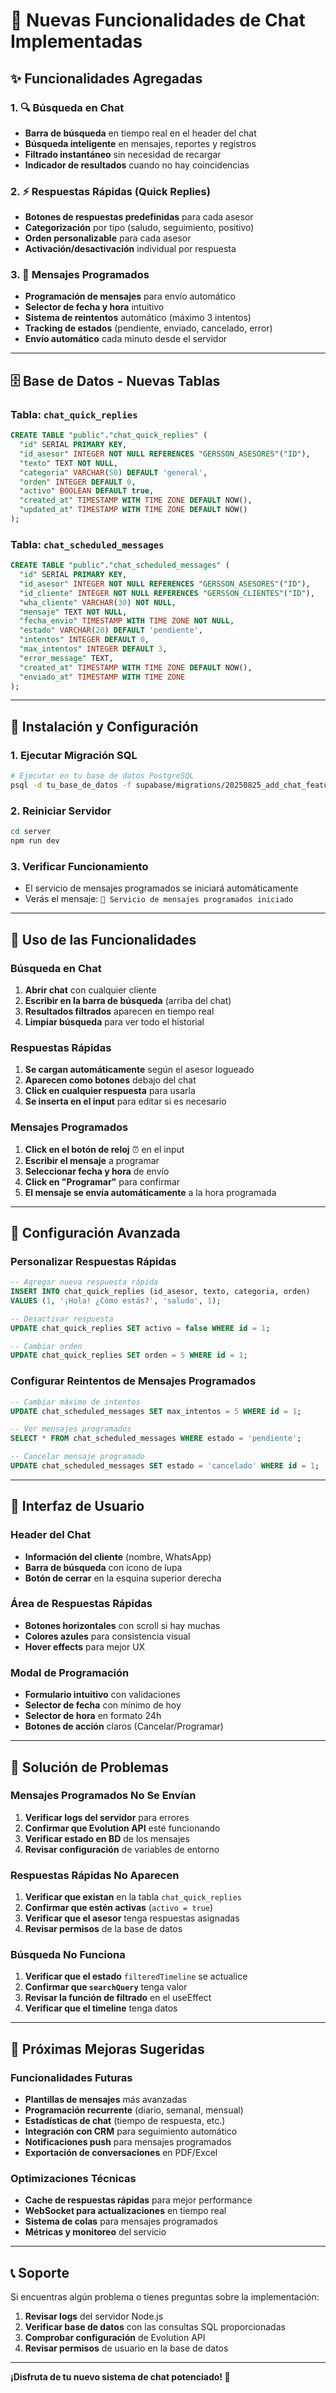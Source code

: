 # 🚀 Nuevas Funcionalidades de Chat Implementadas

## ✨ **Funcionalidades Agregadas**

### 1. 🔍 **Búsqueda en Chat**
- **Barra de búsqueda** en tiempo real en el header del chat
- **Búsqueda inteligente** en mensajes, reportes y registros
- **Filtrado instantáneo** sin necesidad de recargar
- **Indicador de resultados** cuando no hay coincidencias

### 2. ⚡ **Respuestas Rápidas (Quick Replies)**
- **Botones de respuestas predefinidas** para cada asesor
- **Categorización** por tipo (saludo, seguimiento, positivo)
- **Orden personalizable** para cada asesor
- **Activación/desactivación** individual por respuesta

### 3. 📅 **Mensajes Programados**
- **Programación de mensajes** para envío automático
- **Selector de fecha y hora** intuitivo
- **Sistema de reintentos** automático (máximo 3 intentos)
- **Tracking de estados** (pendiente, enviado, cancelado, error)
- **Envío automático** cada minuto desde el servidor

---

## 🗄️ **Base de Datos - Nuevas Tablas**

### **Tabla: `chat_quick_replies`**
```sql
CREATE TABLE "public"."chat_quick_replies" (
  "id" SERIAL PRIMARY KEY,
  "id_asesor" INTEGER NOT NULL REFERENCES "GERSSON_ASESORES"("ID"),
  "texto" TEXT NOT NULL,
  "categoria" VARCHAR(50) DEFAULT 'general',
  "orden" INTEGER DEFAULT 0,
  "activo" BOOLEAN DEFAULT true,
  "created_at" TIMESTAMP WITH TIME ZONE DEFAULT NOW(),
  "updated_at" TIMESTAMP WITH TIME ZONE DEFAULT NOW()
);
```

### **Tabla: `chat_scheduled_messages`**
```sql
CREATE TABLE "public"."chat_scheduled_messages" (
  "id" SERIAL PRIMARY KEY,
  "id_asesor" INTEGER NOT NULL REFERENCES "GERSSON_ASESORES"("ID"),
  "id_cliente" INTEGER NOT NULL REFERENCES "GERSSON_CLIENTES"("ID"),
  "wha_cliente" VARCHAR(30) NOT NULL,
  "mensaje" TEXT NOT NULL,
  "fecha_envio" TIMESTAMP WITH TIME ZONE NOT NULL,
  "estado" VARCHAR(20) DEFAULT 'pendiente',
  "intentos" INTEGER DEFAULT 0,
  "max_intentos" INTEGER DEFAULT 3,
  "error_message" TEXT,
  "created_at" TIMESTAMP WITH TIME ZONE DEFAULT NOW(),
  "enviado_at" TIMESTAMP WITH TIME ZONE
);
```

---

## 🚀 **Instalación y Configuración**

### **1. Ejecutar Migración SQL**
```bash
# Ejecutar en tu base de datos PostgreSQL
psql -d tu_base_de_datos -f supabase/migrations/20250825_add_chat_features.sql
```

### **2. Reiniciar Servidor**
```bash
cd server
npm run dev
```

### **3. Verificar Funcionamiento**
- El servicio de mensajes programados se iniciará automáticamente
- Verás el mensaje: `📅 Servicio de mensajes programados iniciado`

---

## 🎯 **Uso de las Funcionalidades**

### **Búsqueda en Chat**
1. **Abrir chat** con cualquier cliente
2. **Escribir en la barra de búsqueda** (arriba del chat)
3. **Resultados filtrados** aparecen en tiempo real
4. **Limpiar búsqueda** para ver todo el historial

### **Respuestas Rápidas**
1. **Se cargan automáticamente** según el asesor logueado
2. **Aparecen como botones** debajo del chat
3. **Click en cualquier respuesta** para usarla
4. **Se inserta en el input** para editar si es necesario

### **Mensajes Programados**
1. **Click en el botón de reloj** ⏰ en el input
2. **Escribir el mensaje** a programar
3. **Seleccionar fecha y hora** de envío
4. **Click en "Programar"** para confirmar
5. **El mensaje se envía automáticamente** a la hora programada

---

## 🔧 **Configuración Avanzada**

### **Personalizar Respuestas Rápidas**
```sql
-- Agregar nueva respuesta rápida
INSERT INTO chat_quick_replies (id_asesor, texto, categoria, orden) 
VALUES (1, '¡Hola! ¿Cómo estás?', 'saludo', 1);

-- Desactivar respuesta
UPDATE chat_quick_replies SET activo = false WHERE id = 1;

-- Cambiar orden
UPDATE chat_quick_replies SET orden = 5 WHERE id = 1;
```

### **Configurar Reintentos de Mensajes Programados**
```sql
-- Cambiar máximo de intentos
UPDATE chat_scheduled_messages SET max_intentos = 5 WHERE id = 1;

-- Ver mensajes programados
SELECT * FROM chat_scheduled_messages WHERE estado = 'pendiente';

-- Cancelar mensaje programado
UPDATE chat_scheduled_messages SET estado = 'cancelado' WHERE id = 1;
```

---

## 📱 **Interfaz de Usuario**

### **Header del Chat**
- **Información del cliente** (nombre, WhatsApp)
- **Barra de búsqueda** con icono de lupa
- **Botón de cerrar** en la esquina superior derecha

### **Área de Respuestas Rápidas**
- **Botones horizontales** con scroll si hay muchas
- **Colores azules** para consistencia visual
- **Hover effects** para mejor UX

### **Modal de Programación**
- **Formulario intuitivo** con validaciones
- **Selector de fecha** con mínimo de hoy
- **Selector de hora** en formato 24h
- **Botones de acción** claros (Cancelar/Programar)

---

## 🚨 **Solución de Problemas**

### **Mensajes Programados No Se Envían**
1. **Verificar logs del servidor** para errores
2. **Confirmar que Evolution API** esté funcionando
3. **Verificar estado en BD** de los mensajes
4. **Revisar configuración** de variables de entorno

### **Respuestas Rápidas No Aparecen**
1. **Verificar que existan** en la tabla `chat_quick_replies`
2. **Confirmar que estén activas** (`activo = true`)
3. **Verificar que el asesor** tenga respuestas asignadas
4. **Revisar permisos** de la base de datos

### **Búsqueda No Funciona**
1. **Verificar que el estado** `filteredTimeline` se actualice
2. **Confirmar que `searchQuery`** tenga valor
3. **Revisar la función de filtrado** en el useEffect
4. **Verificar que el timeline** tenga datos

---

## 🔮 **Próximas Mejoras Sugeridas**

### **Funcionalidades Futuras**
- **Plantillas de mensajes** más avanzadas
- **Programación recurrente** (diario, semanal, mensual)
- **Estadísticas de chat** (tiempo de respuesta, etc.)
- **Integración con CRM** para seguimiento automático
- **Notificaciones push** para mensajes programados
- **Exportación de conversaciones** en PDF/Excel

### **Optimizaciones Técnicas**
- **Cache de respuestas rápidas** para mejor performance
- **WebSocket para actualizaciones** en tiempo real
- **Sistema de colas** para mensajes programados
- **Métricas y monitoreo** del servicio

---

## 📞 **Soporte**

Si encuentras algún problema o tienes preguntas sobre la implementación:

1. **Revisar logs** del servidor Node.js
2. **Verificar base de datos** con las consultas SQL proporcionadas
3. **Comprobar configuración** de Evolution API
4. **Revisar permisos** de usuario en la base de datos

---

**¡Disfruta de tu nuevo sistema de chat potenciado! 🎉**
